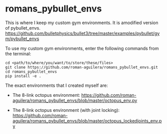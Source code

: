 # romans_pybullet_envs

This is where I keep my custom gym environments. It is amodified version of pybullet_envs. https://github.com/bulletphysics/bullet3/tree/master/examples/pybullet/gym/pybullet_envs 

To use my custom gym environments, enter the following commands from the terminal:

```
cd <path/to/where/you/want/to/store/these/files>
git clone https://github.com/roman-aguilera/romans_pybullet_envs.git
cd romans_pybullet_envs
pip install -e .
```



The exact environments that I created myself are:

* The 8-link octopus environment:
https://github.com/roman-aguilera/romans_pybullet_envs/blob/master/octopus_env.py

* The 8-link octopus environment (with joint locking):
https://github.com/roman-aguilera/romans_pybullet_envs/blob/master/octopus_lockedjoints_env.py




